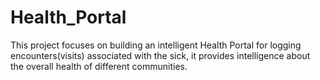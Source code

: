 # Health_Portal
This project focuses on building an intelligent Health Portal for logging encounters(visits) associated with the sick, it provides intelligence about the overall health of different communities.
